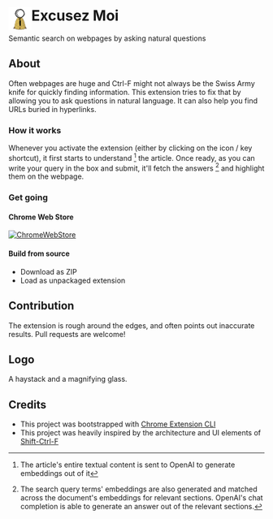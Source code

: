 # <img src="public/icons/icon_48.png" width="45" align="left"> Excusez Moi

Semantic search on webpages by asking natural questions

## About

Often webpages are huge and Ctrl-F might not always be the Swiss Army knife for quickly finding information. This extension tries to fix that by allowing you to ask questions in natural language. It can also help you find URLs buried in hyperlinks.

### How it works

Whenever you activate the extension (either by clicking on the icon / key shortcut), it first starts to understand  [^1] the article. Once ready, as you can write your query in the box and submit, it'll fetch the answers [^2] and highlight them on the webpage.

[^1]: The article's entire textual content is sent to OpenAI to generate embeddings out of it
[^2]: The search query terms' embeddings are also generated and matched across the document's embeddings for relevant sections. OpenAI's chat completion is able to generate an answer out of the relevant sections.

### Get going

#### Chrome Web Store
[![ChromeWebStore](https://i.imgur.com/Yns6w2k.png)]()

#### Build from source
- Download as ZIP
- Load as unpackaged extension

## Contribution

The extension is rough around the edges, and often points out inaccurate results. Pull requests are welcome!

## Logo

A haystack and a magnifying glass.

## Credits

- This project was bootstrapped with [Chrome Extension CLI](https://github.com/dutiyesh/chrome-extension-cli)
- This project was heavily inspired by the architecture and UI elements of [Shift-Ctrl-F](https://github.com/model-zoo/shift-ctrl-f)
